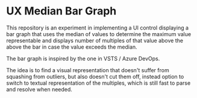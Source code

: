 # UX Median Bar Graph

This repository is an experiment in implementing a UI control displaying a bar
graph that uses the median of values to determine the maximum value representable
and displays number of multiples of that value above the above the bar in case
the value exceeds the median.

The bar graph is inspired by the one in VSTS / Azure DevOps.

The idea is to find a visual representation that doesn't suffer from squashing
from outliers, but also doesn't cut them off, instead option to switch to textual
representation of the multiples, which is still fast to parse and resolve when
needed.
